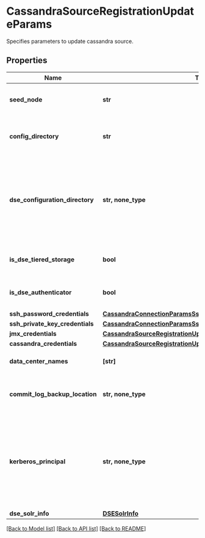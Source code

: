 # CassandraSourceRegistrationUpdateParams

Specifies parameters to update cassandra source.

## Properties
Name | Type | Description | Notes
------------ | ------------- | ------------- | -------------
**seed_node** | **str** | Any one seed node of the Cassandra cluster. | [optional] 
**config_directory** | **str** | Directory path containing Cassandra configuration YAML file. | [optional] 
**dse_configuration_directory** | **str, none_type** | Directory from where DSE specific configuration can be read. This should be set only when you are using the DSE distribution of Cassandra. | [optional] 
**is_dse_tiered_storage** | **bool** | Set to true if this cluster has DSE tiered storage. | [optional] 
**is_dse_authenticator** | **bool** | Set to true if this cluster has DSE Authenticator. | [optional] 
**ssh_password_credentials** | [**CassandraConnectionParamsSshPasswordCredentials**](CassandraConnectionParamsSshPasswordCredentials.md) |  | [optional] 
**ssh_private_key_credentials** | [**CassandraConnectionParamsSshPrivateKeyCredentials**](CassandraConnectionParamsSshPrivateKeyCredentials.md) |  | [optional] 
**jmx_credentials** | [**CassandraSourceRegistrationUpdateParamsJmxCredentials**](CassandraSourceRegistrationUpdateParamsJmxCredentials.md) |  | [optional] 
**cassandra_credentials** | [**CassandraSourceRegistrationUpdateParamsCassandraCredentials**](CassandraSourceRegistrationUpdateParamsCassandraCredentials.md) |  | [optional] 
**data_center_names** | **[str]** | Data centers for this cluster. | [optional] 
**commit_log_backup_location** | **str, none_type** | Commit Logs backup location on cassandra nodes | [optional] 
**kerberos_principal** | **str, none_type** | Principal for the kerberos connection. (This is required only if your Cassandra has Kerberos authentication. Please refer to the user guide.) | [optional] 
**dse_solr_info** | [**DSESolrInfo**](DSESolrInfo.md) |  | [optional] 

[[Back to Model list]](../README.md#documentation-for-models) [[Back to API list]](../README.md#documentation-for-api-endpoints) [[Back to README]](../README.md)


